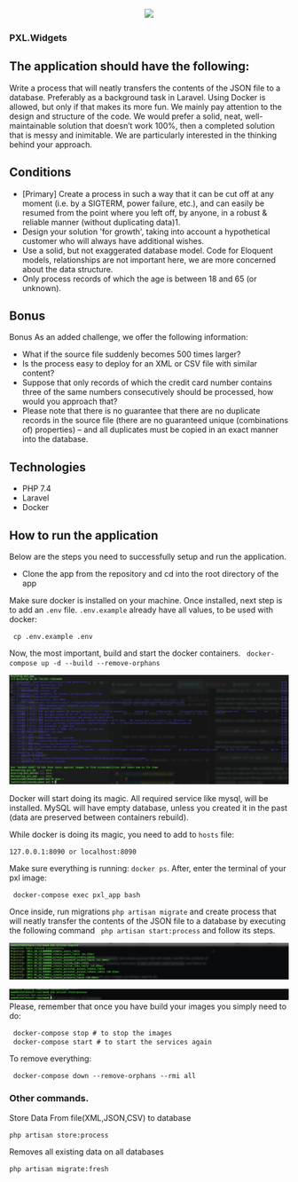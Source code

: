<p align="center"><a href="https://pxlwidgets.com" target="_blank"><img src="https://pxlwidgets.com/images/illustrations/home-hero.png" width="300"></a></p>

### PXL.Widgets

## The application should have the following:

Write a process that will neatly transfers the contents of the JSON file to a database.
Preferably as a background task in Laravel. Using Docker is allowed, but only if that makes its more fun.
We mainly pay attention to the design and structure of the code. We would prefer a solid, neat, well-maintainable solution that doesn’t work 100%, then a completed solution that is messy and inimitable. We are particularly interested in the thinking behind your approach.


## Conditions

-  [Primary] Create a process in such a way that it can be cut off at any moment (i.e. by a
SIGTERM, power failure, etc.), and can easily be resumed from the point where you left off, by anyone, in a robust & reliable manner (without duplicating data)1.
- Design your solution 'for growth', taking into account a hypothetical customer who will always have additional wishes.
- Use a solid, but not exaggerated database model.
Code for Eloquent models, relationships are not important here, we are more concerned about the data structure.
- Only process records of which the age is between 18 and 65 (or unknown).


## Bonus

Bonus
As an added challenge, we offer the following information:
- What if the source file suddenly becomes 500 times larger?
- Is the process easy to deploy for an XML or CSV file with similar content?
- Suppose that only records of which the credit card number contains three of the same numbers consecutively should be processed, how would you approach that?
- Please note that there is no guarantee that there are no duplicate records in the source file (there are no guaranteed unique (combinations of) properties) – and all duplicates must be copied in an exact manner into the database.

## Technologies

- PHP 7.4
- Laravel
- Docker

## How to run the application

Below are the steps you need to successfully setup and run the application.
- Clone the app from the repository and cd into the root directory of the app

Make sure docker is installed on your machine.
Once installed, next step is to add an `.env` file. `.env.example` already have all values, to be used with docker:
```
 cp .env.example .env
```

Now, the most important, build and start the docker containers.
` docker-compose up -d --build --remove-orphans`

![alt text](public/docker.png)

Docker will start doing its magic. All required service like mysql, will be installed.
MySQL will have empty database, unless you created it in the past (data are preserved between containers rebuild).

While docker is doing its magic, you need to add to `hosts` file:
```
127.0.0.1:8090 or localhost:8090
```

Make sure everything is running: `docker ps`. After, enter the terminal of your pxl image:
```
 docker-compose exec pxl_app bash
```

Once inside, run migrations `php artisan migrate` and create process that will neatly transfer the contents of the JSON file to a database by executing the following command ` php artisan start:process` and follow its
steps.

![alt text](public/migrate.png)

![alt text](public/process.png)
Please, remember that once you have build your images you simply need to do:
```
 docker-compose stop # to stop the images
 docker-compose start # to start the services again
```

To remove everything:
```
 docker-compose down --remove-orphans --rmi all
```

### Other commands.

Store Data From file(XML,JSON,CSV) to database
```
php artisan store:process
```
Removes all existing data on all databases
```
php artisan migrate:fresh 
```
